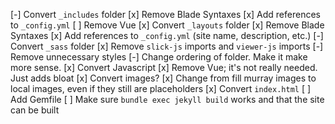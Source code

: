 [-] Convert `_includes` folder
  [x] Remove Blade Syntaxes
  [x] Add references to `_config.yml`
  [ ] Remove Vue
[x] Convert `_layouts` folder
  [x] Remove Blade Syntaxes
  [x] Add references to `_config.yml` (site name, description, etc.)
[-] Convert `_sass` folder
  [x] Remove `slick-js` imports and `viewer-js` imports
  [-] Remove unnecessary styles
  [-] Change ordering of folder. Make it make more sense.
[x] Convert Javascript
  [x] Remove Vue; it's not really needed. Just adds bloat
[x] Convert images?
  [x] Change from fill murray images to local images, even if they still are placeholders
[x] Convert `index.html`
[ ] Add Gemfile
  [ ] Make sure `bundle exec jekyll build` works and that the site can be built

